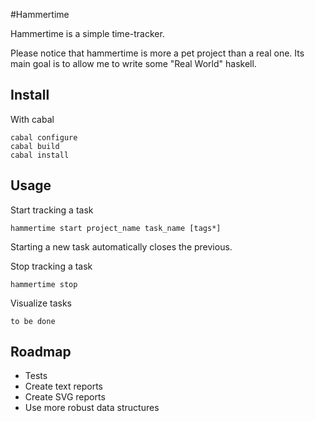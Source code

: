 #Hammertime

Hammertime is a simple time-tracker.

Please notice that hammertime is more a pet project than a real one. Its main
goal is to allow me to write some "Real World" haskell.

## Install

With cabal

    cabal configure
    cabal build
    cabal install

## Usage

Start tracking a task

    hammertime start project_name task_name [tags*]

Starting a new task automatically closes the previous.

Stop tracking a task

    hammertime stop

Visualize tasks

    to be done

## Roadmap

* Tests
* Create text reports
* Create SVG reports
* Use more robust data structures
